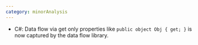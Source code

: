 ```yaml
---
category: minorAnalysis
---
```

* C#: Data flow via get only properties like `public object Obj { get; }` is now captured by the data flow library.
